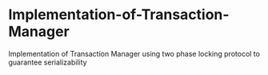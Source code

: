 # Implementation-of-Transaction-Manager
Implementation of Transaction Manager using two phase locking protocol to guarantee serializability
